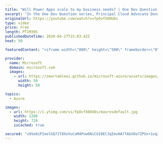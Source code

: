 ```yaml
---
title: "Will Power Apps scale to my business needs? | One Dev Question: Dona Sarkar"
excerpt: "In the One Dev Question series, Principal Cloud Advocate Dona Sarkar explains how customizable Power Apps can be and how they can work for you.    For more information, visit: https://powerapps.microsoft.com/build-powerapps/?WT.mc_id=onedevquestion-c9-donasa   Try Azure for free: https://aka.ms/TryAzure7"
originalUrl: https://youtube.com/watch?v=fpOvfX0OU6s
type: video
price: Free
length: PT1M39S
publishedDateTime: 2020-04-27T15:03:42Z
heat: 50

featuredContent: "<iframe width=\"800\" height=\"500\" frameborder=\"0\" src=\"https://www.youtube.com/embed/fpOvfX0OU6s\" allow=\"accelerometer; autoplay; encrypted-media; gyroscope; picture-in-picture\" allowfullscreen></iframe>"

provider:
  name: Microsoft
  domain: microsoft.com
  images:
    - url: https://smartableai.github.io/microsoft-azure/assets/images/organizations/microsoft.com-50x50.jpg
      width: 50
      height: 50

topics:
  - Azure

images:
  - url: https://i.ytimg.com/vi/fpOvfX0OU6s/maxresdefault.jpg
    width: 1280
    height: 720
    isCached: true

secured: "v95e8iPIeelGQ7JT8XoVuCaM4Pow6NiCU10EC3qImvHA7fAGX0a7ZPUx+1vq3Znx12TZ3J9sgy+3s4kBmqlixh12ZW6qLJ3CZ1e2AT9OnbO4CoemAUU8mv1M56aI8deZXRWJApTSfQo9b80VrYDDgx7CTSXgFP2mz+ePvewhuaTyvhUaAf6B9cspSHfVuCVkkIDoXhzRi9a/NPtX+5udsxtcr+k7XNICXhcCD/PKtb0MbAwSUHux3gnoEMMQ1V8FR198ISqs6cFHUNztjeiHHsxlxQv07NLerONkkpY9M6z/jL3iCG4Dw8hG9zmAIPrI/k81/qyayM6uV8lJJOzrgsZpj2++AL6cN7obJ8SBNCi6w8CgeZCIltnrtZQjsXthuFScN2apxoVru9Cyj9cgNQBTzTUH2xMXQpElUVW7X60=;tKqB+WWs7MsK6BmJe+Pq5Q=="
---
```


